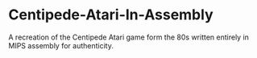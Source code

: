 # Centipede-Atari-In-Assembly
A recreation of the Centipede Atari game form the 80s written entirely in MIPS assembly for authenticity.
